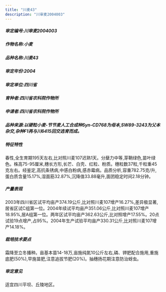```yaml
---
title: "川麦43"
description: "川审麦2004003"
---
```

##### 审定编号:川审麦2004003

##### 作物名称:小麦

##### 品种名称:川麦43

##### 审定年份:2004

##### 审定单位:四川省

##### 育种者:四川省农科院作物所

##### 申请者:四川省农科院作物所

##### 品种来源:以硬粒小麦-节节麦人工合成种Syn-CD768为母本,SW89-3243为父本杂交,杂种F1再与川6415回交选育而成。

##### 特征特性
春性,全生育期195天左右,比对照川麦107迟熟1天。分蘖力中等,芽鞘绿色,苗叶绿色。株高75-95厘米,穗长方形,长芒、白壳、红粒、粉质。穗粒数37粒,千粒重45克左右。经鉴定,高抗条锈病,中感白粉病,感赤霉病。品质分析,容重782.75克/升,蛋白质含量15.17%,湿面筋32.87%,沉降值33.88毫升,面团稳定时间2.18分钟。

##### 产量表现
2003年四川省区试平均亩产374.19公斤,比对照川麦107增产16.27%,差异极显著,居省区试C组第一位。2004年续试平均亩产351.06公斤,比对照川麦107增产18.95%,居A组第一位。两年区试平均亩产362.63公斤,比对照增产17.55%。20点试验19点增产,占95%。2004年生产试验平均亩产330.31公斤,比对照川麦107增产14.18%。

##### 栽培技术要点
霜降至立冬播种。亩基本苗14-18万,亩施纯氮10公斤左右,磷、钾肥配合施用,重施底肥(50%),早施苗肥,注意追拔节肥(20%)。抽穗扬花期注意防治蚜虫。

##### 审定意见
适宜四川平坝、丘陵地区。
